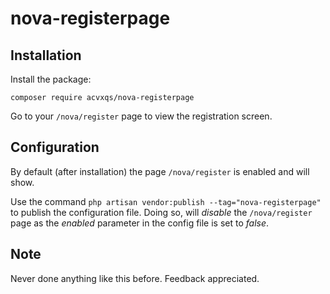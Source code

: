 # nova-registerpage

## Installation

Install the package:

`composer require acvxqs/nova-registerpage`

Go to your `/nova/register` page to view the registration screen.

## Configuration

By default (after installation) the page `/nova/register` is enabled and will show.

Use the command `php artisan vendor:publish --tag="nova-registerpage"` to publish the configuration file. Doing so, will _disable_ the `/nova/register` page as the _enabled_ parameter in the config file is set to _false_.

## Note

Never done anything like this before. Feedback appreciated. 
